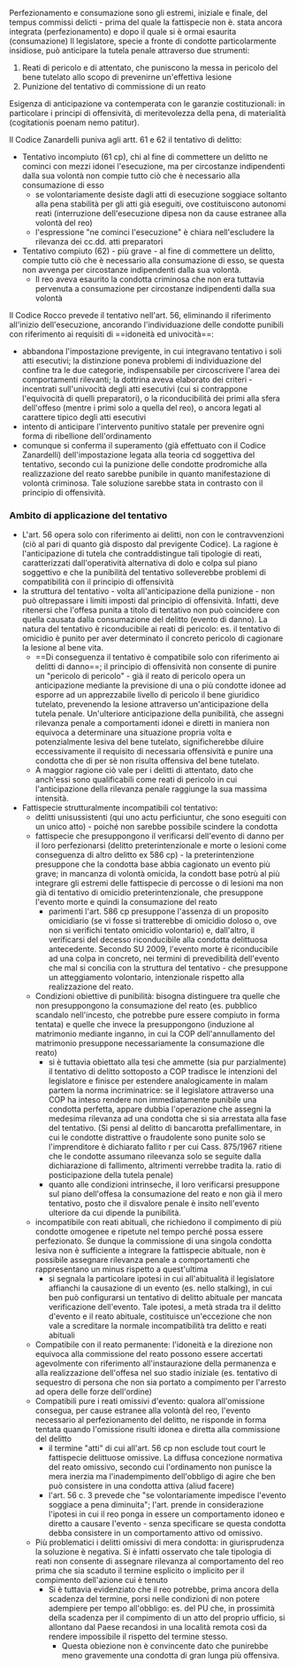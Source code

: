 Perfezionamento e consumazione sono gli estremi, iniziale e finale, del tempus commissi delicti - prima del quale la fattispecie non è. stata ancora integrata (perfezionamento) e dopo il quale si è ormai esaurita (consumazione)
Il legislatore, specie a fronte di condotte particolarmente insidiose, può anticipare la tutela penale attraverso due strumenti:
1. Reati di pericolo e di attentato, che puniscono la messa in pericolo del bene tutelato allo scopo di prevenirne un'effettiva lesione
2. Punizione del tentativo di commissione di un reato

Esigenza di anticipazione va contemperata con le garanzie costituzionali: in particolare i principi di offensività, di meritevolezza della pena, di materialità (cogitationis poenam nemo patitur).

Il Codice Zanardelli puniva agli artt. 61 e 62 il tentativo di delitto:
- Tentativo incompiuto (61 cp), chi al fine di commettere un delitto ne cominci con mezzi idonei l'esecuzione, ma per circostanze indipendenti dalla sua volontà non compie tutto ciò che è necessario alla consumazione di esso
	- se volontariamente desiste dagli atti di esecuzione soggiace soltanto alla pena stabilità per gli atti già eseguiti, ove costituiscono autonomi reati (interruzione dell'esecuzione dipesa non da cause estranee alla volontà del reo)
	- l'espressione "ne cominci l'esecuzione" è chiara nell'escludere la rilevanza dei cc.dd. atti preparatori 
- Tentativo compiuto (62) - più grave - al fine di commettere un delitto, compie tutto ciò che è necessario alla consumazione di esso, se questa non avvenga per circostanze indipendenti dalla sua volontà.
	- Il reo aveva esaurito la condotta criminosa che non era tuttavia pervenuta a consumazione per circostanze indipendenti dalla sua volontà

Il Codice Rocco prevede il tentativo nell'art. 56, eliminando il riferimento all'inizio dell'esecuzione, ancorando l'individuazione delle condotte punibili con riferimento ai requisiti di ==idoneità ed univocità==:
- abbandona l'impostazione previgente, in cui integravano tentativo i soli atti esecutivi; la distinzione poneva problemi di individuazione del confine tra le due categorie, indispensabile per circoscrivere l'area dei comportamenti rilevanti; la dottrina aveva elaborato dei criteri - incentrati sull'univocità degli atti esecutivi (cui si contrappone l'equivocità di quelli preparatori), o la riconducibilità dei primi alla sfera dell'offeso (mentre i primi solo a quella del reo), o ancora legati al carattere tipico degli atti esecutivi
- intento di anticipare l'intervento punitivo statale per prevenire ogni forma di ribellione dell'ordinamento
- comunque si conferma il superamento (già effettuato con il Codice Zanardelli) dell'impostazione legata alla teoria cd soggettiva del tentativo, secondo cui la punizione delle condotte prodromiche alla realizzazione del reato sarebbe punibile in quanto manifestazione di volontà criminosa. Tale soluzione sarebbe stata in contrasto con il principio di offensività.

### Ambito di applicazione del tentativo
- L'art. 56 opera solo con riferimento ai delitti, non con le contravvenzioni (ciò al pari di quanto già disposto dal previgente Codice). La ragione è l'anticipazione di tutela che contraddistingue tali tipologie di reati, caratterizzati dall'operatività alternativa di dolo e colpa sul piano soggettivo e che la punibilità del tentativo solleverebbe problemi di compatibilità con il principio di offensività
- la struttura del tentativo - volta all'anticipazione della punizione - non può oltrepassare i limiti imposti dal principio di offensività. Infatti, deve ritenersi che l'offesa punita a titolo di tentativo non può coincidere con quella causata dalla consumazione del delitto (evento di danno). La natura del tentativo è riconducibile ai reati di pericolo: es. il tentativo di omicidio è punito per aver determinato il concreto pericolo di cagionare la lesione al bene vita.
	- ==Di conseguenza il tentativo è compatibile solo con riferimento ai delitti di danno==; il principio di offensività non consente di punire un "pericolo di pericolo" - già il reato di pericolo opera un anticipazione mediante la previsione di una o più condotte idonee ad esporre ad un apprezzabile livello di pericolo il bene giuridico tutelato, prevenendo la lesione attraverso un'anticipazione della tutela penale. Un'ulteriore anticipazione della punibilità, che assegni rilevanza penale a comportamenti idonei e diretti in maniera non equivoca a determinare una situazione propria volta e potenzialmente lesiva del bene tutelato, significherebbe diluire eccessivamente il requisito di necessaria offensività e punire una condotta che di per sè non risulta offensiva del bene tutelato.
	- A maggior ragione ciò vale per i delitti di attentato, dato che anch'essi sono qualificabili come reati di pericolo in cui l'anticipazione della rilevanza penale raggiunge la sua massima intensità.
- Fattispecie strutturalmente incompatibili col tentativo:
	- delitti unisussistenti (qui uno actu perficiuntur, che sono eseguiti con un unico atto) - poiché non sarebbe possibile scindere la condotta
	- fattispecie che presuppongono il verificarsi dell'evento di danno per il loro perfezionarsi (delitto preterintenzionale e morte o lesioni come conseguenza di altro delitto ex 586 cp) - la preterintenzione presuppone che la condotta base abbia cagionato un evento più grave; in mancanza di volontà omicida, la condott base potrù al più integrare gli estremi delle fattispecie di percosse o di lesioni ma non già di tentativo di omicidio preterintenzionale, che presuppone l'evento morte e quindi la consumazione del reato
		- parimenti l'art. 586 cp presuppone l'assenza di un proposito omicidiario (se vi fosse si tratterebbe di omicidio doloso o, ove non si verifichi tentato omicidio volontario) e, dall'altro, il verificarsi del decesso riconducibile alla condotta delittuosa antecedente. Secondo SU 2009, l'evento morte è riconducibile ad una colpa in concreto, nei termini di prevedibilità dell'evento che mal si concilia con la struttura del tentativo - che presuppone un atteggiamento volontario, intenzionale rispetto alla realizzazione del reato.
	- Condizioni obiettive di punibilità: bisogna distinguere tra quelle che non presuppongono la consumazione del reato (es. pubblico scandalo nell'incesto, che potrebbe pure essere compiuto in forma tentata) e quelle che invece la presuppongono (induzione al matrimonio mediante inganno, in cui la COP dell'annullamento del matrimonio presuppone necessariamente la consumazione dle reato)
		- si è tuttavia obiettato alla tesi che ammette (sia pur parzialmente) il tentativo di delitto sottoposto a COP tradisce le intenzioni del legislatore e finisce per estendere analogicamente in malam partem la norma incriminatrice: se il legislatore attraverso una COP ha inteso rendere non immediatamente punibile una condotta perfetta, appare dubbia l'operazione che assegni la medesima rilevanza ad una condotta che si sia arrestata alla fase del tentativo. (Si pensi al delitto di bancarotta prefallimentare, in cui le condotte distrattive o fraudolente sono punite solo se l'imprenditore è dichiarato fallito  r per cui Cass. 875/1967 ritiene che le condotte assumano rileevanza solo se seguite dalla dichiarazione di fallimento, altrimenti verrebbe tradita la. ratio di posticipazione della tutela penale)
		- quanto alle condizioni intrinseche, il loro verificarsi presuppone sul piano dell'offesa la consumazione del reato e non già il mero tentativo, posto che il disvalore penale è insito nell'evento ulteriore da cui dipende la punibilità.
	- incompatibile con reati abituali, che richiedono il compimento di più condotte omogenee e ripetute nel tempo perché possa essere perfezionato. Se dunque la commissione di una singola condotta lesiva non è sufficiente a integrare la fattispecie abituale, non è possibile assegnare rilevanza penale a comportamenti che rappresentano un minus rispetto a quest'ultima
		- si segnala la particolare ipotesi in cui all'abitualità il legislatore affianchi la causazione di un evento (es. nello stalking), in cui ben può configurarsi un tentativo di delitto abituale per mancata verificazione dell'evento. Tale ipotesi, a metà strada tra il delitto d'evento e il reato abituale, costituisce un'eccezione che non vale a screditare la normale incompatibilità tra delitto e reati abituali
	- Compatibile con il reato permanente: l'idoneità e la direzione non equivoca alla commissione del reato possono essere accertati agevolmente con riferimento all'instaurazione della permanenza e alla realizzazione dell'offesa nel suo stadio iniziale (es. tentativo di sequestro di persona che non sia portato a compimento per l'arresto ad opera delle forze dell'ordine)
	- Compatibili pure i reati omissivi d'evento: qualora all'omissione consegua, per cause estranee alla volontà del reo, l'evento necessario al perfezionamento del delitto, ne risponde in forma tentata quando l'omissione risulti idonea e diretta alla commissione del delitto
		- il termine "atti" di cui all'art. 56 cp non esclude tout court le fattispecie delittuose omissive. La diffusa concezione normativa del reato omissivo, secondo cui l'ordinamento non punisce la mera inerzia ma l'inadempimento dell'obbligo di agire che ben può consistere in una condotta attiva (aliud facere)
		- l'art. 56 c. 3 prevede che "se volontariamente impedisce l'evento soggiace a pena diminuita"; l'art. prende in considerazione l'ipotesi in cui il reo ponga in essere un comportamento idoneo e diretto a causare l'evento - senza specificare se questa condotta debba consistere in un comportamento attivo od omissivo.
	- Più problematici i delitti omissivi di mera condotta: in giurisprudenza la soluzione è negativa. Si è infatti osservato che tale tipologia di reati non consente di assegnare rilevanza al comportamento del reo prima che sia scaduto il termine esplicito o implicito per il compimento dell'azione cui è tenuto
		- Si è tuttavia evidenziato che il reo potrebbe, prima ancora della scadenza del termine, porsi nelle condizioni di non potere adempiere per tempo all'obbligo: es. del PU che, in prossimità della scadenza per il compimento di un atto del proprio ufficio, si allontano dal Paese recandosi in una località remota così da rendere impossibile il rispetto del termine stesso.
			- Questa obiezione non è convincente dato che punirebbe meno gravemente una condotta di gran lunga più offensiva.


